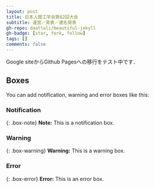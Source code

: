 ```yaml
---
layout: post
title: 日本人間工学会第62回大会
subtitle: 運営／発表／連名発表
gh-repo: daattali/beautiful-jekyll
gh-badge: [star, fork, follow]
tags: []
comments: false
---
```

Google siteからGithub Pagesへの移行をテスト中です．

## Boxes
You can add notification, warning and error boxes like this:

### Notification

{: .box-note}
**Note:** This is a notification box.

### Warning

{: .box-warning}
**Warning:** This is a warning box.

### Error

{: .box-error}
**Error:** This is an error box.
